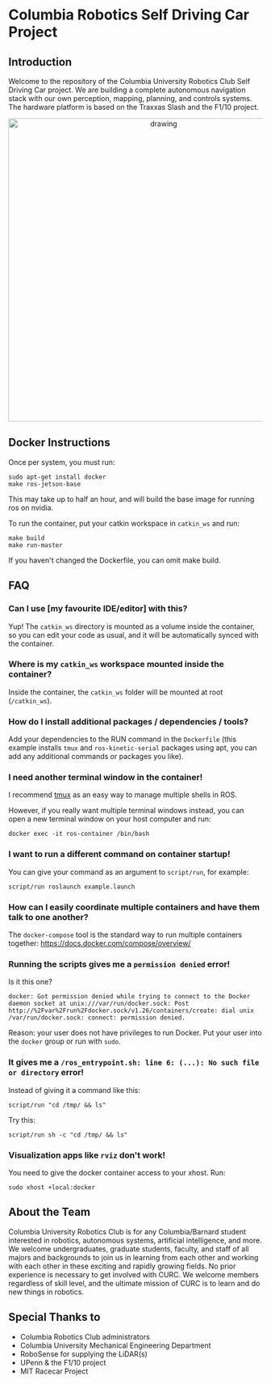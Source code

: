 # Columbia Robotics Self Driving Car Project

## Introduction 

Welcome to the repository of the Columbia University Robotics Club Self Driving Car project. We are building a complete
autonomous navigation stack with our own perception, mapping, planning, and controls systems. The hardware platform is
based on the Traxxas Slash and the F1/10 project. 

<center>
<img src="docs/media/car.png" alt="drawing" width="600"/>
</center>

## Docker Instructions

Once per system, you must run:

```
sudo apt-get install docker
make ros-jetson-base
```

This may take up to half an hour, and will build the base image for running ros on nvidia.

To run the container, put your catkin workspace in `catkin_ws` and run:

```
make build
make run-master
```

If you haven't changed the Dockerfile, you can omit make build.

## FAQ

### Can I use [my favourite IDE/editor] with this?

Yup! The `catkin_ws` directory is mounted as a volume inside the container, so you can edit your code as usual, and it will be automatically synced with the container.

### Where is my `catkin_ws` workspace mounted inside the container?

Inside the container, the `catkin_ws` folder will be mounted at root (`/catkin_ws`). 

### How do I install additional packages / dependencies / tools?

Add your dependencies to the RUN command in the `Dockerfile` (this example installs `tmux` and `ros-kinetic-serial` packages using apt, you can add any additional commands or packages you like).

### I need another terminal window in the container!

I recommend [tmux](https://robots.thoughtbot.com/a-tmux-crash-course) as an easy way to manage multiple shells in ROS.

However, if you really want multiple terminal windows instead, you can open a new terminal window on your host computer and run:

```
docker exec -it ros-container /bin/bash
```

### I want to run a different command on container startup!

You can give your command as an argument to `script/run`, for example:

```
script/run roslaunch example.launch
```

### How can I easily coordinate multiple containers and have them talk to one another?

The `docker-compose` tool is the standard way to run multiple containers together: https://docs.docker.com/compose/overview/

### Running the scripts gives me a `permission denied` error!

Is it this one?

```
docker: Got permission denied while trying to connect to the Docker daemon socket at unix:///var/run/docker.sock: Post http://%2Fvar%2Frun%2Fdocker.sock/v1.26/containers/create: dial unix /var/run/docker.sock: connect: permission denied.
```

Reason: your user does not have privileges to run Docker. Put your user into the `docker` group or run with `sudo`.

### It gives me a `/ros_entrypoint.sh: line 6: (...): No such file or directory` error!

Instead of giving it a command like this:

```
script/run "cd /tmp/ && ls"
```

Try this:

```
script/run sh -c "cd /tmp/ && ls"
```

### Visualization apps like `rviz` don't work!

You need to give the docker container access to your xhost. Run:

```
sudo xhost +local:docker
```

## About the Team

Columbia University Robotics Club is for any Columbia/Barnard student interested in robotics, autonomous systems, 
artificial intelligence, and more. We welcome undergraduates, graduate students, faculty, and staff of all majors and 
backgrounds to join us in learning from each other and working with each other in these exciting and rapidly growing 
fields. No prior experience is necessary to get involved with CURC. We welcome members regardless of skill level, 
and the ultimate mission of CURC is to learn and do new things in robotics.

## Special Thanks to

- Columbia Robotics Club administrators
- Columbia University Mechanical Engineering Department
- RoboSense for supplying the LiDAR(s)
- UPenn & the F1/10 project
- MIT Racecar Project
